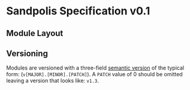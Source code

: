 # Sandpolis Specification v0.1

## Module Layout

## Versioning

Modules are versioned with a three-field [semantic version](https://semver.org) of the typical form: (`v[MAJOR].[MINOR].[PATCH]`).
A `PATCH` value of 0 should be omitted leaving a version that looks like: `v1.3`.
